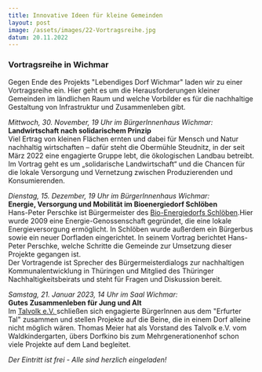 ```yaml
---
title: Innovative Ideen für kleine Gemeinden
layout: post
image: /assets/images/22-Vortragsreihe.jpg
datum: 20.11.2022
---
```


### Vortragsreihe in Wichmar

Gegen Ende des Projekts "Lebendiges Dorf Wichmar" laden wir zu einer Vortragsreihe ein.
Hier geht es um die Herausforderungen kleiner Gemeinden im ländlichen Raum und welche Vorbilder es für die nachhaltige Gestaltung von Infrastruktur und Zusammenleben gibt.

<p> <i> Mittwoch, 30. November, 19 Uhr im BürgerInnenhaus Wichmar: </i> <br>
<b> Landwirtschaft nach solidarischem Prinzip </b> <br>
Viel Ertrag von kleinen Flächen ernten und dabei für Mensch und Natur nachhaltig wirtschaften –  dafür steht die Obermühle Steudnitz, in der seit März 2022 eine  engagierte Gruppe lebt, die ökologischen Landbau betreibt. Im Vortrag geht es um  „solidarische Landwirtschaft“ und die Chancen für die lokale Versorgung und Vernetzung zwischen Produzierenden und Konsumierenden.

<p> <i> Dienstag, 15. Dezember, 19 Uhr im BürgerInnenhaus Wichmar: </i> <br>
<b> Energie, Versorgung und Mobilität im Bioenergiedorf Schlöben </b> <br>
 Hans-Peter Perschke ist Bürgermeister des <a href="https://bioenergiedorf.schloeben.de/die-vision/"> Bio-Energiedorfs Schlöben</a>.Hier wurde 2009 eine Energie-Genossenschaft gegründet, die eine lokale Energieversorgung ermöglicht. In Schlöben wurde außerdem ein Bürgerbus sowie ein neuer Dorfladen eingerichtet. In seinem Vortrag berichtet Hans-Peter Perschke, welche Schritte die Gemeinde zur Umsetzung dieser Projekte gegangen ist. <br>
 Der Vortragende  ist Sprecher des Bürgermeisterdialogs zur nachhaltigen Kommunalentwicklung in Thüringen und Mitglied des Thüringer Nachhaltigkeitsbeirats und steht für Fragen und Diskussion bereit.


<p> <i> Samstag, 21. Januar 2023, 14 Uhr im Saal Wichmar: </i> <br>
<b> Gutes Zusammenleben für Jung und Alt </b> <br>
Im <a href="https://talvolk.de/willkommen/"> Talvolk e.V. </a> schließen sich engagierte BürgerInnen aus dem "Erfurter Tal" zusammen und stellen Projekte auf die Beine, die in einem Dorf alleine nicht möglich wären.
Thomas Meier hat als Vorstand des Talvolk e.V. vom Waldkindergarten, übers Dorfkino bis zum Mehrgenerationenhof schon viele Projekte auf dem Land begleitet.

<p> <i> Der Eintritt ist frei - Alle sind herzlich eingeladen! </i>
